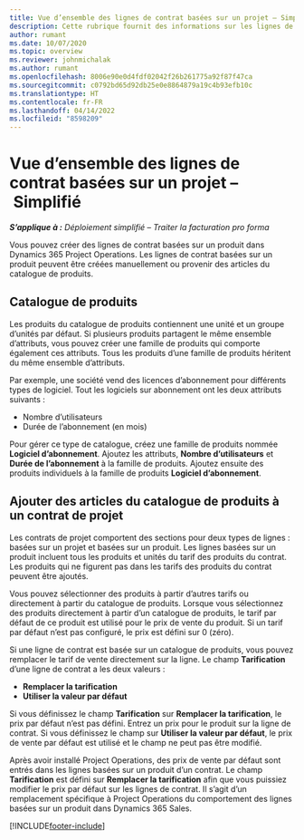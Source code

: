 ```yaml
---
title: Vue d’ensemble des lignes de contrat basées sur un projet – Simplifié
description: Cette rubrique fournit des informations sur les lignes de contrat basées sur un produit.
author: rumant
ms.date: 10/07/2020
ms.topic: overview
ms.reviewer: johnmichalak
ms.author: rumant
ms.openlocfilehash: 8006e90e0d4fdf02042f26b261775a92f87f47ca
ms.sourcegitcommit: c0792bd65d92db25e0e8864879a19c4b93efb10c
ms.translationtype: HT
ms.contentlocale: fr-FR
ms.lasthandoff: 04/14/2022
ms.locfileid: "8598209"
---
```

# <a name="product-based-contract-lines-overview---lite"></a>Vue d’ensemble des lignes de contrat basées sur un projet – Simplifié

_**S’applique à :** Déploiement simplifié – Traiter la facturation pro forma_

Vous pouvez créer des lignes de contrat basées sur un produit dans Dynamics 365 Project Operations. Les lignes de contrat basées sur un produit peuvent être créées manuellement ou provenir des articles du catalogue de produits.

## <a name="product-catalog"></a>Catalogue de produits

Les produits du catalogue de produits contiennent une unité et un groupe d’unités par défaut. Si plusieurs produits partagent le même ensemble d’attributs, vous pouvez créer une famille de produits qui comporte également ces attributs. Tous les produits d’une famille de produits héritent du même ensemble d’attributs.

Par exemple, une société vend des licences d’abonnement pour différents types de logiciel. Tout les logiciels sur abonnement ont les deux attributs suivants :

- Nombre d’utilisateurs
- Durée de l’abonnement (en mois)

Pour gérer ce type de catalogue, créez une famille de produits nommée **Logiciel d’abonnement**. Ajoutez les attributs, **Nombre d’utilisateurs** et **Durée de l’abonnement** à la famille de produits. Ajoutez ensuite des produits individuels à la famille de produits **Logiciel d’abonnement**.

## <a name="add-product-catalog-items-to-a-project-contract"></a>Ajouter des articles du catalogue de produits à un contrat de projet

Les contrats de projet comportent des sections pour deux types de lignes : basées sur un projet et basées sur un produit. Les lignes basées sur un produit incluent tous les produits et unités du tarif des produits du contrat. Les produits qui ne figurent pas dans les tarifs des produits du contrat peuvent être ajoutés.

Vous pouvez sélectionner des produits à partir d’autres tarifs ou directement à partir du catalogue de produits. Lorsque vous sélectionnez des produits directement à partir d’un catalogue de produits, le tarif par défaut de ce produit est utilisé pour le prix de vente du produit. Si un tarif par défaut n’est pas configuré, le prix est défini sur 0 (zéro).

Si une ligne de contrat est basée sur un catalogue de produits, vous pouvez remplacer le tarif de vente directement sur la ligne. Le champ **Tarification** d’une ligne de contrat a les deux valeurs :

- **Remplacer la tarification**
- **Utiliser la valeur par défaut**

Si vous définissez le champ **Tarification** sur **Remplacer la tarification**, le prix par défaut n’est pas défini. Entrez un prix pour le produit sur la ligne de contrat. Si vous définissez le champ sur **Utiliser la valeur par défaut**, le prix de vente par défaut est utilisé et le champ ne peut pas être modifié.

Après avoir installé Project Operations, des prix de vente par défaut sont entrés dans les lignes basées sur un produit d’un contrat. Le champ **Tarification** est défini sur **Remplacer la tarification** afin que vous puissiez modifier le prix par défaut sur les lignes de contrat. Il s’agit d’un remplacement spécifique à Project Operations du comportement des lignes basées sur un produit dans Dynamics 365 Sales.


[!INCLUDE[footer-include](../../includes/footer-banner.md)]